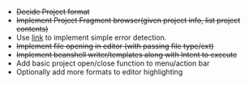   * ~~Decide Project format~~
  * ~~Implement Project Fragment browser(given project info, list project contents)~~
  * Use [link](http://www.androidsnippets.com/how-to-capture-application-log) to implement simple error detection.
  * ~~Implement file opening in editor (with passing file type/ext)~~
  * ~~Implement beanshell writer/templates along with Intent to execute~~
  * Add basic project open/close function to menu/action bar
  * Optionally add more formats to editor highlighting